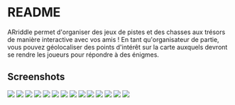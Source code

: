 # README

ARriddle permet d'organiser des jeux de pistes et des chasses aux trésors de manière interactive avec vos amis !
En tant qu'organisateur de partie, vous pouvez géolocaliser des points d'intérêt sur la carte auxquels devront se rendre les joueurs pour répondre à des énigmes.

## Screenshots

![](https://github.com/ARriddle/ARriddle/blob/master/screenshots/0.png)
![](https://github.com/ARriddle/ARriddle/blob/master/screenshots/1.png)
![](https://github.com/ARriddle/ARriddle/blob/master/screenshots/2.png)
![](https://github.com/ARriddle/ARriddle/blob/master/screenshots/3.png)
![](https://github.com/ARriddle/ARriddle/blob/master/screenshots/4.png)
![](https://github.com/ARriddle/ARriddle/blob/master/screenshots/5.png)
![](https://github.com/ARriddle/ARriddle/blob/master/screenshots/6.png)
![](https://github.com/ARriddle/ARriddle/blob/master/screenshots/7.png)
![](https://github.com/ARriddle/ARriddle/blob/master/screenshots/8.png)
![](https://github.com/ARriddle/ARriddle/blob/master/screenshots/9.png)
![](https://github.com/ARriddle/ARriddle/blob/master/screenshots/10.png)
![](https://github.com/ARriddle/ARriddle/blob/master/screenshots/11.png)
![](https://github.com/ARriddle/ARriddle/blob/master/screenshots/12.png)
![](https://github.com/ARriddle/ARriddle/blob/master/screenshots/13.png)

